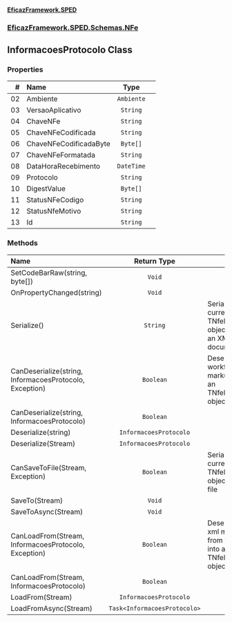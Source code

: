 #### [EficazFramework.SPED](EficazFrameworkSPED.md 'EficazFramework SPED')
### [EficazFramework.SPED.Schemas.NFe](EficazFramework.SPED.Schemas.NFe.md 'EficazFramework.SPED.Schemas.NFe')

## InformacoesProtocolo Class
### Properties

| # | Name | Type | |
| ---: | :--- | :---: | :--- |
| 02 | Ambiente | `Ambiente` |  |
| 03 | VersaoAplicativo | `String` |  |
| 04 | ChaveNFe | `String` |  |
| 05 | ChaveNFeCodificada | `String` |  |
| 06 | ChaveNFeCodificadaByte | `Byte[]` |  |
| 07 | ChaveNFeFormatada | `String` |  |
| 08 | DataHoraRecebimento | `DateTime` |  |
| 09 | Protocolo | `String` |  |
| 10 | DigestValue | `Byte[]` |  |
| 11 | StatusNFeCodigo | `String` |  |
| 12 | StatusNfeMotivo | `String` |  |
| 13 | Id | `String` |  |
### Methods

| Name | Return Type | |
| :--- | :---: | :--- |
| SetCodeBarRaw(string, byte[]) | `Void` |  |
| OnPropertyChanged(string) | `Void` |  |
| Serialize() | `String` | Serializes current TNfeProc object into an XML document |
| CanDeserialize(string, InformacoesProtocolo, Exception) | `Boolean` | Deserializes workflow markup into an TNfeProc object |
| CanDeserialize(string, InformacoesProtocolo) | `Boolean` |  |
| Deserialize(string) | `InformacoesProtocolo` |  |
| Deserialize(Stream) | `InformacoesProtocolo` |  |
| CanSaveToFile(Stream, Exception) | `Boolean` | Serializes current TNfeProc object into file |
| SaveTo(Stream) | `Void` |  |
| SaveToAsync(Stream) | `Void` |  |
| CanLoadFrom(Stream, InformacoesProtocolo, Exception) | `Boolean` | Deserializes xml markup from file into an TNfeProc object |
| CanLoadFrom(Stream, InformacoesProtocolo) | `Boolean` |  |
| LoadFrom(Stream) | `InformacoesProtocolo` |  |
| LoadFromAsync(Stream) | `Task<InformacoesProtocolo>` |  |
